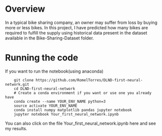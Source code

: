 # Overview

In a typical bike sharing company, an owner may suffer from loss by buying more or less bikes. In this project, I have predicted how many bikes are required to fulfill the supply using historical data present in the dataset available in the Bike-Sharing-Dataset folder.

# Running the code

If you want to run the notebook(using anaconda)
```shell
    git clone https://github.com/RomelTorres/DLND-first-neural-network.git
    cd DLND-first-neural-network
    # Create a conda environment if you want or use one you already have
    conda create --name YOUR_ENV_NAME python=3
    source activate YOUR_ENV_NAME
    conda install numpy matplotlib pandas jupyter notebook
    jupyter notebook Your_first_neural_network.ipynb
```

You can also click on the file Your_first_neural_network.ipynb here and see my results.
